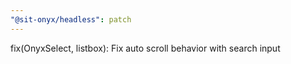 ```yaml
---
"@sit-onyx/headless": patch
---
```


fix(OnyxSelect, listbox): Fix auto scroll behavior with search input
